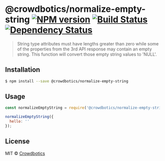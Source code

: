 # @crowdbotics/normalize-empty-string [![NPM version][npm-image]][npm-url] [![Build Status][travis-image]][travis-url] [![Dependency Status][daviddm-image]][daviddm-url]
> String type attributes must have lengths greater than zero while some of the properties from the 3rd API response may contain an empty string. This function will convert those empty string values to 'NULL'.

## Installation

```sh
$ npm install --save @crowdbotics/normalize-empty-string
```

## Usage

```js
const normalizeEmptyString = require('@crowdbotics/normalize-empty-string');

normalizeEmptyString({
  hello: ''
});
```
## License

MIT © [Crowdbotics](crowdbotics.com)


[npm-image]: https://badge.fury.io/js/@crowdbotics/normalize-empty-string
[npm-url]: https://www.npmjs.com/package/@crowdbotics/normalize-empty-string
[travis-image]: https://travis-ci.org/crowdbotics/normalize-empty-string.svg?branch=master
[travis-url]: https://travis-ci.org/crowdbotics/normalize-empty-string
[daviddm-image]: https://david-dm.org/crowdbotics/normalize-empty-string.svg?theme=shields.io
[daviddm-url]: https://david-dm.org/crowdbotics/normalize-empty-string
